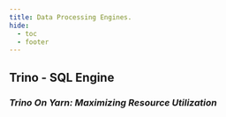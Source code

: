 ```yaml
---
title: Data Processing Engines.
hide:
  - toc
  - footer
---
```



## Trino - SQL Engine
### _Trino On Yarn: Maximizing Resource Utilization_